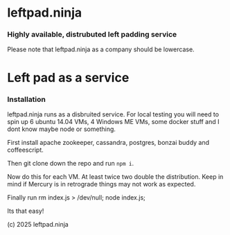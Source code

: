 leftpad.ninja
===============

### Highly available, distrubuted left padding service

Please note that leftpad.ninja as a company should be lowercase.

# Left pad as a service

### Installation

leftpad.ninja runs as a disbruited service. For local testing you will need to spin up 6 ubuntu 14.04 VMs, 4 Windows ME VMs, some docker stuff and I dont know maybe node or something.

First install apache zookeeper, cassandra, postgres, bonzai buddy and coffeescript.

Then git clone down the repo and run `npm i`.

Now do this for each VM. At least twice two double the distribution. Keep in mind if Mercury is in retrograde things may not work as expected.

Finally run rm index.js > /dev/null; node index.js;

Its that easy!

(c) 2025 leftpad.ninja